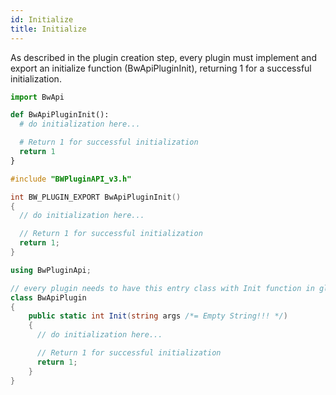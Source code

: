 ```yaml
---
id: Initialize
title: Initialize
---
```

<!--DOCUSAURUS_CODE_TABS-->
As described in the plugin creation step, every plugin must implement and export an initialize function (BwApiPluginInit), returning 1 for a successful initialization.

<!--Python-->

```python
import BwApi

def BwApiPluginInit():
  # do initialization here...

  # Return 1 for successful initialization
  return 1
}
```

<!--C++-->

```cpp
#include "BWPluginAPI_v3.h"

int BW_PLUGIN_EXPORT BwApiPluginInit()
{
  // do initialization here...

  // Return 1 for successful initialization
  return 1;
}
```

<!--C#-->

```csharp
using BwPluginApi;

// every plugin needs to have this entry class with Init function in global namespace
class BwApiPlugin
{
    public static int Init(string args /*= Empty String!!! */)
    {
      // do initialization here...

      // Return 1 for successful initialization
      return 1;
    }
}
```

<br/>
<!--END_DOCUSAURUS_CODE_TABS-->